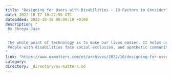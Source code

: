 ```yaml
---
title: "Designing for Users with Disabilities - 10 Factors to Consider"
date: 2022-10-17 10:27:55 UTC
dateadded: 2022-10-18 00:00:10 +0100
description: "
 By Shreya Jain 


 The whole point of technology is to make our lives easier. It helps us save time and effort so we can focus on what’s really important in life rather than on the mundane tasks we need to complete. Because of accessible design, which is a subset of universal design, people who are disabled can now potentially enjoy a level of convenience that is similar to that of the rest of the population. However, when the typical Web site is three times less useful for people with disabilities, these differences become all the more crucial. 
 People with disabilities face social exclusion, and apathetic communities send the message that their difficulties are their own. This is not how caring communities operate. Nor does widespread apathy encourage the creation of inclusive, user-friendly designs. While it could be difficult to completely eliminate barriers because of the specific needs of people with particular disabilities, there is definitely room for improvement in terms of making the Internet more user friendly for those with impairments. Read More 
"
link: "https://www.uxmatters.com/mt/archives/2022/10/designing-for-users-with-disabilities-10-factors-to-consider.php"
category:
directory: _directory/ux-matters.md
---
```

